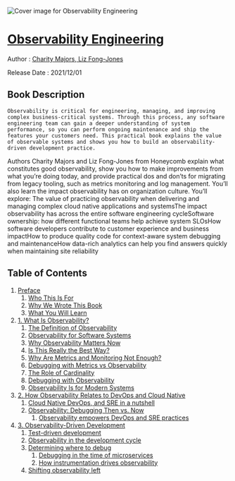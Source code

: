 ![Cover image for Observability Engineering](https://imgdetail.ebookreading.net/cover/cover/20200920/EB9781492076438.jpg)

[Observability Engineering](https://ebookreading.net/view/book/Observability+Engineering-EB9781492076438_1.html "Observability Engineering")
====================================================================================================================

Author : [Charity Majors](https://ebookreading.net/search/author/Charity+Majors),[ 
            Liz Fong-Jones](https://ebookreading.net/search/author/+%0D%0A++++++++++++Liz+Fong-Jones)

Release Date : 2021/12/01

Book Description
-----------------


    
    Observability is critical for engineering, managing, and improving complex business-critical systems. Through this process, any software engineering team can gain a deeper understanding of system performance, so you can perform ongoing maintenance and ship the features your customers need. This practical book explains the value of observable systems and shows you how to build an observability-driven development practice.
Authors Charity Majors and Liz Fong-Jones from Honeycomb explain what constitutes good observability, show you how to make improvements from what you’re doing today, and provide practical dos and don’ts for migrating from legacy tooling, such as metrics monitoring and log management. You’ll also learn the impact observability has on organization culture.
You’ll explore:
The value of practicing observability when delivering and managing complex cloud native applications and systemsThe impact observability has across the entire software engineering cycleSoftware ownership: how different functional teams help achieve system SLOsHow software developers contribute to customer experience and business impactHow to produce quality code for context-aware system debugging and maintenanceHow data-rich analytics can help you find answers quickly when maintaining site reliability
  

Table of Contents
-----------------

1. [Preface](https://ebookreading.net/view/book/Observability+Engineering-EB9781492076438_4.html#idm44986206986168)
    1. [Who This Is For](https://ebookreading.net/view/book/Observability+Engineering-EB9781492076438_4.html#who_this_is_for)
    1. [Why We Wrote This Book](https://ebookreading.net/view/book/Observability+Engineering-EB9781492076438_4.html#why_we_wrote_this_b)
    1. [What You Will Learn](https://ebookreading.net/view/book/Observability+Engineering-EB9781492076438_4.html#what_you_will_learn)
1. [1. What Is Observability?](https://ebookreading.net/view/book/Observability+Engineering-EB9781492076438_5.html#what_is_observabili)
    1. [The Definition of Observability](https://ebookreading.net/view/book/Observability+Engineering-EB9781492076438_5.html#the_definition_of_o)
    1. [Observability for Software Systems](https://ebookreading.net/view/book/Observability+Engineering-EB9781492076438_5.html#observability_for_s)
    1. [Why Observability Matters Now](https://ebookreading.net/view/book/Observability+Engineering-EB9781492076438_5.html#why_observability_m)
    1. [Is This Really the Best Way?](https://ebookreading.net/view/book/Observability+Engineering-EB9781492076438_5.html#is_this_really_the_)
    1. [Why Are Metrics and Monitoring Not Enough?](https://ebookreading.net/view/book/Observability+Engineering-EB9781492076438_5.html#why_are_metrics_and)
    1. [Debugging with Metrics vs Observability](https://ebookreading.net/view/book/Observability+Engineering-EB9781492076438_5.html#debugging_with_metr)
    1. [The Role of Cardinality](https://ebookreading.net/view/book/Observability+Engineering-EB9781492076438_5.html#the_role_of_cardina)
    1. [Debugging with Observability](https://ebookreading.net/view/book/Observability+Engineering-EB9781492076438_5.html#debugging_with_obse)
    1. [Observability Is for Modern Systems](https://ebookreading.net/view/book/Observability+Engineering-EB9781492076438_5.html#observability_is_fo)
1. [2. How Observability Relates to DevOps and Cloud Native](https://ebookreading.net/view/book/Observability+Engineering-EB9781492076438_6.html#how_observability_r)
    1. [Cloud Native DevOps, and SRE in a nutshell](https://ebookreading.net/view/book/Observability+Engineering-EB9781492076438_6.html#cloud_native_devops)
    1. [Observability: Debugging Then vs. Now](https://ebookreading.net/view/book/Observability+Engineering-EB9781492076438_6.html#observability_debug)
        1. [Observability empowers DevOps and SRE practices](https://ebookreading.net/view/book/Observability+Engineering-EB9781492076438_6.html#observability_empow)
1. [3. Observability-Driven Development](https://ebookreading.net/view/book/Observability+Engineering-EB9781492076438_7.html#observability_drive)
    1. [Test-driven development](https://ebookreading.net/view/book/Observability+Engineering-EB9781492076438_7.html#test_driven_develop)
    1. [Observability in the development cycle](https://ebookreading.net/view/book/Observability+Engineering-EB9781492076438_7.html#observability_in_th)
    1. [Determining where to debug](https://ebookreading.net/view/book/Observability+Engineering-EB9781492076438_7.html#determining_where_t)
        1. [Debugging in the time of microservices](https://ebookreading.net/view/book/Observability+Engineering-EB9781492076438_7.html#debugging_in_the_ti)
        1. [How instrumentation drives observability](https://ebookreading.net/view/book/Observability+Engineering-EB9781492076438_7.html#how_instrumentation)
    1. [Shifting observability left](https://ebookreading.net/view/book/Observability+Engineering-EB9781492076438_7.html#shifting_observabil)
